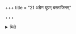 +++
title = "21 अग्रेण यूपम् बस्ताजिनम्"

+++

<details><summary>थिते</summary>

अग्रेण यूपं बस्ताजिनं प्राचीनग्रीवमुत्तरलोमास्तीर्य २१
</details>
